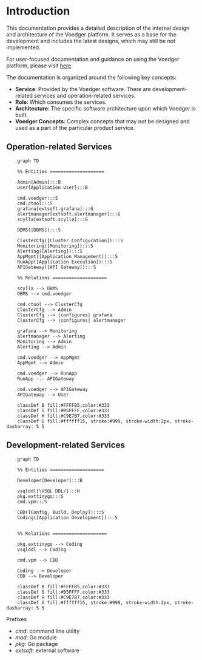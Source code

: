 # Introduction

This documentation provides a detailed description of the internal design and architecture of the Voedger platform.  It serves as a base for the development and includes the latest designs, which may still be not implemented.

For user-focused documentation and guidance on using the Voedger platform, please visit [here](https://docs.voedger.io/).

The documentation is organized around the following key concepts:
- **Service**: Provided by the Voedger software. There are development-related services and operation-related services.
- **Role**: Which consumes the services.
- **Architecture**: The specific software architecture upon which Voedger is built.
- **Voedger Concepts**: Complex concepts that may not be designed and used as a part of the particular product service.

## Operation-related Services

```mermaid
    graph TD

    %% Entities ====================

    Admin[Admin]:::B
    User[Application User]:::B

    cmd.voedger:::S
    cmd.ctool:::S  
    grafana[extsoft.grafana]:::G
    alertmanager[extsoft.alertmanager]:::G
    scylla[extsoft.scylla]:::G

    DBMS([DBMS]):::S
    
    ClusterCfg([Cluster Configuration]):::S
    Monitoring([Monitoring]):::S
    Alerting([Alerting]):::S
    AppMgmt([Application Management]):::S  
    RunApp([Application Execution]):::S
    APIGateway([API Gateway]):::S

    %% Relations ====================

    scylla --> DBMS
    DBMS --> cmd.voedger

    cmd.ctool --> ClusterCfg
    ClusterCfg --> Admin
    ClusterCfg --> |configures| grafana
    ClusterCfg --> |configures| alertmanager

    grafana --> Monitoring
    alertmanager --> Alerting
    Monitoring --> Admin
    Alerting --> Admin

    cmd.voedger --> AppMgmt
    AppMgmt --> Admin

    cmd.voedger --> RunApp
    RunApp -.- APIGateway

    cmd.voedger --> APIGateway
    APIGateway --> User

    classDef B fill:#FFFFB5,color:#333
    classDef S fill:#B5FFFF,color:#333
    classDef H fill:#C9E7B7,color:#333
    classDef G fill:#ffffff15, stroke:#999, stroke-width:2px, stroke-dasharray: 5 5
```


## Development-related Services

```mermaid
    graph TD

    %% Entities ====================

    Developer[Developer]:::B

    vsqlddl[\VSQL DDL/]:::H  
    pkg.exttinygo:::S
    cmd.vpm:::S

    CBD([Config, Build, Deploy]):::S
    Coding([Application Development]):::S


    %% Relations ====================

    pkg.exttinygo --> Coding
    vsqlddl --> Coding
    
    cmd.vpm --> CBD

    Coding --> Developer
    CBD --> Developer

    classDef B fill:#FFFFB5,color:#333
    classDef S fill:#B5FFFF,color:#333
    classDef H fill:#C9E7B7,color:#333
    classDef G fill:#ffffff15, stroke:#999, stroke-width:2px, stroke-dasharray: 5 5
```

Prefixes
- *cmd*: command line utility
- *mod*: Go module
- *pkg*: Go package
- *extsoft*: external software